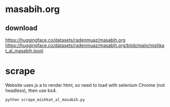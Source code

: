 # masabih.org

## download

https://huggingface.co/datasets/radenmuaz/masabih.org
https://huggingface.co/datasets/radenmuaz/masabih.org/blob/main/mishkat_al_masabih.jsonl


# scrape

Website uses js a to render html, so need to load with selenium Chrome (not headless), then use bs4.

```
python scrape_mishkat_al_masabih.py
```